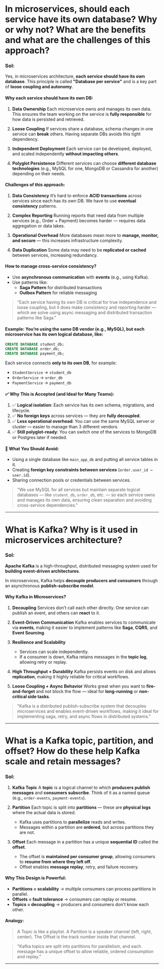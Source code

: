 #  In microservices, should each service have its own database? Why or why not? What are the **benefits** and what are the **challenges** of this approach?

### Sol:

Yes, in microservices architecture, **each service should have its own database**.
This principle is called **"Database per service"** and is a key part of **loose coupling and autonomy**.

#### Why each service should have its own DB:

1. **Data Ownership**
   Each microservice owns and manages its own data. This ensures the team working on the service is **fully responsible** for how data is persisted and retrieved.

2. **Loose Coupling**
   If services share a database, schema changes in one service can **break** others. Having separate DBs avoids this tight dependency.

3. **Independent Deployment**
   Each service can be developed, deployed, and scaled independently **without impacting others**.

4. **Polyglot Persistence**
   Different services can choose **different database technologies** (e.g., MySQL for one, MongoDB or Cassandra for another) depending on their needs.

#### Challenges of this approach:

1. **Data Consistency**
   It’s hard to enforce **ACID transactions** across services since each has its own DB. We have to use **eventual consistency** patterns.

2. **Complex Reporting**
   Running reports that need data from multiple services (e.g., Order + Payment) becomes harder — requires data aggregation or data lakes.

3. **Operational Overhead**
   More databases mean more to **manage, monitor, and secure** — this increases infrastructure complexity.

4. **Data Duplication**
   Some data may need to be **replicated or cached** between services, increasing redundancy.

#### How to manage cross-service consistency?

* Use **asynchronous communication** with **events** (e.g., using Kafka).
* Use patterns like:
  * **Saga Pattern** for distributed transactions
  * **Outbox Pattern** for reliable messaging

> "Each service having its own DB is critical for true independence and loose coupling, but it does make consistency and reporting harder — which we solve using async messaging and distributed transaction patterns like Saga."

#### Example: You’re using the **same DB vendor** (e.g., MySQL), but each microservice has its **own logical database**, like:

```sql
CREATE DATABASE student_db;
CREATE DATABASE order_db;
CREATE DATABASE payment_db;
```

Each service connects **only to its own DB**, for example:

* `StudentService` → `student_db`
* `OrderService` → `order_db`
* `PaymentService` → `payment_db`

#### ✅ Why This is Accepted (and Ideal for Many Teams):

1. ✅ **Logical isolation**: Each service has its own schema, migrations, and lifecycle.
2. ✅ **No foreign keys** across services — they are **fully decoupled**.
3. ✅ **Less operational overhead**: You can use the same MySQL server or cluster — easier to manage than 3 different vendors.
4. ✅ **Still polyglot-ready**: You can switch one of the services to MongoDB or Postgres later if needed.

#### 🚫 What You Should Avoid:

* Using a single database like `main_app_db` and putting all service tables in it.
* Creating **foreign key constraints between services** (`order.user_id → user.id`).
* Sharing connection pools or credentials between services.

> "We use MySQL for all services but maintain separate logical databases — like `student_db`, `order_db`, etc. — so each service owns and manages its own data, ensuring clean separation and avoiding cross-service dependencies."

---

# What is Kafka? Why is it used in microservices architecture?

### Sol:

**Apache Kafka** is a high-throughput, distributed messaging system used for **building event-driven architectures**.

In microservices, Kafka helps **decouple producers and consumers** through an asynchronous **publish-subscribe model**.

#### Why Kafka in Microservices?

1. **Decoupling**
   Services don’t call each other directly. One service can publish an event, and others can **react** to it.

2. **Event-Driven Communication**
   Kafka enables services to communicate via **events**, making it easier to implement patterns like **Saga**, **CQRS**, and **Event Sourcing**.

3. **Resilience and Scalability**

   * Services can scale independently.
   * If a consumer is down, Kafka retains messages in the **topic log**, allowing retry or replay.

4. **High Throughput + Durability**
   Kafka persists events on disk and allows **replication**, making it highly reliable for critical workflows.

5. **Loose Coupling + Async Behavior**
   Works great when you want to **fire-and-forget** and not block the flow — ideal for **long-running** or **non-critical side tasks**.

> "Kafka is a distributed publish-subscribe system that decouples microservices and enables event-driven workflows, making it ideal for implementing saga, retry, and async flows in distributed systems."

---

# What is a Kafka topic, partition, and offset? How do these help Kafka scale and retain messages?

### Sol:

1. **Kafka Topic**
   A **topic** is a logical channel to which **producers publish messages** and **consumers subscribe**.
   Think of it as a named queue (e.g., `order-events`, `payment-events`).

2. **Partition**
   Each topic is split into **partitions** — these are **physical logs** where the actual data is stored.

   * Kafka uses partitions to **parallelize** reads and writes.
   * Messages within a partition are **ordered**, but across partitions they are not.

3. **Offset**
   Each message in a partition has a unique **sequential ID** called the **offset**.

   * The offset is **maintained per consumer group**, allowing consumers to **resume from where they left off**.
   * Offset enables **message replay**, retry, and failure recovery.

#### Why This Design is Powerful:

* **Partitions = scalability** → multiple consumers can process partitions in parallel.
* **Offsets = fault tolerance** → consumers can replay or resume.
* **Topics = decoupling** → producers and consumers don't know each other.

#### Analogy:

> A Topic is like a playlist.
> A Partition is a speaker channel (left, right, center).
> The Offset is the track number inside that channel.

> "Kafka topics are split into partitions for parallelism, and each message has a unique offset to allow reliable, ordered consumption and replay."

---



